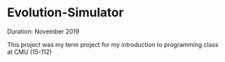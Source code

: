# Evolution-Simulator
Duration: November 2019

This project was my term project for my introduction to programming class at CMU (15-112)
